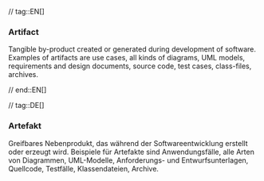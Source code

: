 // tag::EN[]
### Artifact

Tangible by-product created or generated during development
of software. Examples of artifacts are use cases, all kinds
of diagrams, UML models, requirements and design documents,
source code, test cases, class-files, archives.

// end::EN[]

// tag::DE[]
### Artefakt

Greifbares Nebenprodukt, das während der Softwareentwicklung erstellt
oder erzeugt wird. Beispiele für Artefakte sind Anwendungsfälle, alle
Arten von Diagrammen, UML-Modelle, Anforderungs- und
Entwurfsunterlagen, Quellcode, Testfälle, Klassendateien, Archive.
